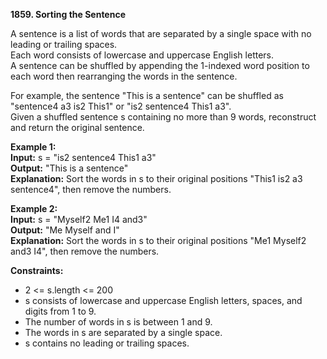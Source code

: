**1859. Sorting the Sentence**

A sentence is a list of words that are separated by a single space with no leading or trailing spaces.  
Each word consists of lowercase and uppercase English letters.  
A sentence can be shuffled by appending the 1-indexed word position to each word then rearranging the words in the sentence.  

For example, the sentence "This is a sentence" can be shuffled as "sentence4 a3 is2 This1" or "is2 sentence4 This1 a3".  
Given a shuffled sentence s containing no more than 9 words, reconstruct and return the original sentence.  

**Example 1:**  
**Input:** s = "is2 sentence4 This1 a3"  
**Output:** "This is a sentence"  
**Explanation:** Sort the words in s to their original positions "This1 is2 a3 sentence4", then remove the numbers.  

**Example 2:**  
**Input:** s = "Myself2 Me1 I4 and3"  
**Output:** "Me Myself and I"  
**Explanation:** Sort the words in s to their original positions "Me1 Myself2 and3 I4", then remove the numbers.  

**Constraints:**
- 2 <= s.length <= 200
- s consists of lowercase and uppercase English letters, spaces, and digits from 1 to 9.
- The number of words in s is between 1 and 9.
- The words in s are separated by a single space.
- s contains no leading or trailing spaces.